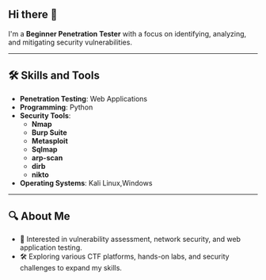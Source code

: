 ## Hi there 👋

I'm a **Beginner Penetration Tester** with a focus on identifying, analyzing, and mitigating security vulnerabilities.

---

## 🛠 Skills and Tools

- **Penetration Testing**: Web Applications
- **Programming**: Python
- **Security Tools**: 
  - **Nmap**
  - **Burp Suite**
  - **Metasploit**
  - **Sqlmap**
  - **arp-scan**
  - **dirb**
  - **nikto**
- **Operating Systems**: Kali Linux,Windows 

---

## 🔍 About Me

- 💼 Interested in vulnerability assessment, network security, and web application testing.
- 🛠️ Exploring various CTF platforms, hands-on labs, and security challenges to expand my skills.

<!--
**kentangbiru/kentangbiru** is a ✨ _special_ ✨ repository because its `README.md` (this file) appears on your GitHub profile.

Here are some ideas to get you started:

- 🔭 I’m currently working on ...
- 🌱 I’m currently learning ...
- 👯 I’m looking to collaborate on ...
- 🤔 I’m looking for help with ...
- 💬 Ask me about ...
- 📫 How to reach me: ...
- 😄 Pronouns: ...
- ⚡ Fun fact: ...
-->

